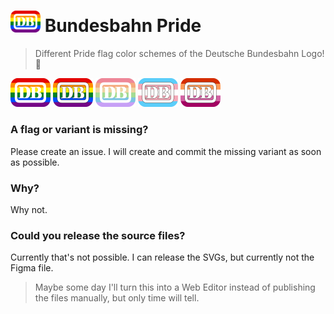 # <img src="pride.png" width="48px"> Bundesbahn Pride
> Different Pride flag color schemes of the Deutsche Bundesbahn Logo! 🌈

<img src="pride.png" width="64px"> <img src="pride_stroke.png" width="64px"> <img src="pride_ctp.png" width="64px"> <img src="transgender.png" width="64px"> <img src="lesbian.png" width="64px">

### A flag or variant is missing?
Please create an issue.
I will create and commit the missing variant as soon as possible.

### Why?
Why not.

### Could you release the source files?
Currently that's not possible. I can release the SVGs, but currently not the Figma file.

> Maybe some day I'll turn this into a Web Editor instead of publishing the files manually, but only time will tell.